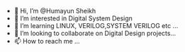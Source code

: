 - 👋 Hi, I’m @Humayun Sheikh
- 👀 I’m interested in Digital System Design
- 🌱 I’m learning LINUX, VERILOG,SYSTEM VERILOG etc ...
- 💞️ I’m looking to collaborate on  Digital Design projects...
- 📫 How to reach me ...

<!---
humayunsiraj123/humayunsiraj123 is a ✨ special ✨ repository because its `README.md` (this file) appears on your GitHub profile.
You can click the Preview link to take a look at your changes.
--->
